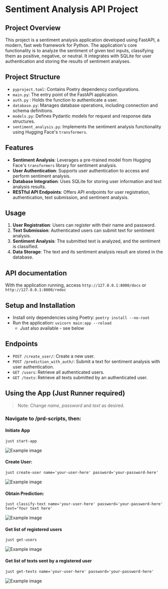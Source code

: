 # Sentiment Analysis API Project

## Project Overview

This project is a sentiment analysis application developed using FastAPI, a modern, fast web framework for Python. The application's core functionality is to analyze the sentiment of given text inputs, classifying them as positive, negative, or neutral. It integrates with SQLite for user authentication and storing the results of sentiment analyses.

## Project Structure

- `pyproject.toml`: Contains Poetry dependency configurations.
- `main.py`: The entry point of the FastAPI application.
- `auth.py` : Holds the function to authenticate a user.
- `database.py`: Manages database operations, including connection and schema definitions.
- `models.py`: Defines Pydantic models for request and response data structures.
- `sentiment_analysis.py`: Implements the sentiment analysis functionality using Hugging Face's `transformers`.

## Features

- **Sentiment Analysis**: Leverages a pre-trained model from Hugging Face's `transformers` library for sentiment analysis.
- **User Authentication**: Supports user authentication to access and perform sentiment analysis.
- **Database Integration**: Uses SQLite for storing user information and text analysis results.
- **RESTful API Endpoints**: Offers API endpoints for user registration, authentication, text submission, and sentiment analysis.

## Usage

1. **User Registration**: Users can register with their name and password.
2. **Text Submission**: Authenticated users can submit text for sentiment analysis.
3. **Sentiment Analysis**: The submitted text is analyzed, and the sentiment is classified.
4. **Data Storage**: The text and its sentiment analysis result are stored in the database.

## API documentation
With the application running, access ```http://127.0.0.1:8000/docs```  or  ```http://127.0.0.1:8000/redoc```


## Setup and Installation

- Install only dependencies using Poetry: `poetry install --no-root`
- Run the application: `uvicorn main:app --reload` 
    - *Just* also available - see below 

## Endpoints

- `POST /create_user/`: Create a new user.
- `POST /prediction_with_auth/`: Submit a text for sentiment analysis with user authentication.
- `GET /users`: Retrieve all authenticated users.
- `GET /texts`: Retrieve all texts submitted by an authenticated user.


## Using the App (Just Runner required)

> Note: Change *name*, *password* and *text* as desired. 
### Navigate to /prd-scripts, then:

#### Initiate App

`just start-app`

![Example image](https://github.com/lemberck/mlops-study/blob/main/02-fastapi-airflow/img/01.png)

#### Create User:

`just create-user name='your-user-here' password='your-password-here'`

![Example image](https://github.com/lemberck/mlops-study/blob/main/02-fastapi-airflow/img/02.png)

#### Obtain Prediction:

`just classify-text name='your-user-here' password='your-password-here' text='Your text here'`

![Example image](https://github.com/lemberck/mlops-study/blob/main/02-fastapi-airflow/img/03.png)

#### Get list of registered users

`just get-users`

![Example image](https://github.com/lemberck/mlops-study/blob/main/02-fastapi-airflow/img/04.png)

#### Get list of texts sent by a registered user

`just get-texts name='your-user-here' password='your-password-here'`

![Example image](https://github.com/lemberck/mlops-study/blob/main/02-fastapi-airflow/img/05.png)
